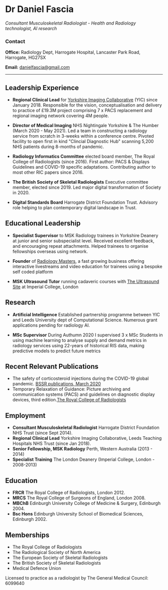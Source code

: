 # Dr Daniel Fascia
_Consultant Musculoskeletal Radiologist - Health and Radiology technologist, AI research_

### Contact

**Office:** Radiology Dept, Harrogate Hospital, Lancaster Park Road, Harrogate, HG27SX

**Email:** danielfascia@gmail.com

---

## Leadership Experience

* **Regional Clinical Lead** for [Yorkshire Imaging Collaborative](https://yorkshireimaging.nhs.uk) (YIC) since January 2018. Responsible for the vision, conceptualisation and delivery to practice of £19.3M project comprising 7 x PACS replacement and regional imaging network covering 4M people.

* **Director of Medical Imaging** NHS Nightingale Yorkshire & The Humber (March 2020 - May 2021). Led a team in constructing a radiology service from scratch in 3-weeks within a conference centre. Pivoted facility to open first in kind "Clincial Diagnostic Hub" scanning 5,200 NHS patients during 8-months of pandemic.

* **Radiology Informatics Committee** elected board member, The Royal College of Radiologists (since 2016). First author: PACS & Displays Guidelines and COVID-19 specific adaptations. Contributing author to most other RIC papers since 2016.

* **The British Society of Skeletal Radiologists** Executive committee member, elected since 2019. Led major digital transformation of Society in 2020.

* **Digital Standards Board** Harrogate District Foundation Trust. Advisory role helping to plan contemporary digital landscape in Trust.


## Educational Leadership

* **Specialist Supervisor** to MSK Radiology trainees in Yorkshire Deanery at junior and senior subspecialist level. Received excellent feedback, and encouraging repeat attachments. Helped trainees to organise fellowships overseas using network.

* **Founder** of [Radiology Masters](https://radiologymasters.com), a fast growing business offering interactive livestreams and video education for trainees using a bespoke self coded platform

* **MSK Ultrasound Tutor** running cadaveric courses with [The Ultrasound Site](https://theultrasoundsite.co.uk) at Imperial College, London


## Research

* **Artificial Intelligence** Established partnership programme between YIC and Leeds University dept of Computational Science. Numerous grant applications pending for radiology AI.

* **MSc Supervisor** During Authumn 2020 I supervised 3 x MSc Students in using machine learning to analyse supply and demand metrics in radiology services using 22-years of historical RIS data, making predictive models to predict future metrics


## Recent Relevant Publications

* The safety of corticosteroid injections during the COVID-19 global pandemic. [BSSR publications, March 2020](https://bssr.org.uk/position-and-policy/safety-msk-corticosteroid-injections-covid19)
* Temporary Relaxation of Guidance: Picture archiving and communication systems (PACS) and guidelines on diagnostic display devices, third edition.[The Royal College of Radiologists](https://www.rcr.ac.uk/college/coronavirus-covid-19-what-rcr-doing/clinical-information/information-technology-requirements)

## Employment

* **Consultant Musculoskeletal Radiologist** Harrogate District Foundation NHS Trust (since Sept 2014).
* **Regional Clinical Lead** Yorkshire Imaging Collaborative, Leeds Teaching Hospitals NHS Trust (since Jan 2018).
* **Senior Fellowship, MSK Radiology** Perth, Western Australia (2013 - 2014)
* **Specialist Training** The London Deanery (Imperial College, London - 2008-2013)

## Education

* **FRCR** The Royal College of Radiologists, London 2012.
* **MRCS** The Royal College of Surgeons of England, London 2008.
* **MBChB** Edinburgh University College of Medicine & Surgery, Edinburgh 2004.
* **Bsc Hons** Edinburgh University School of Biomedical Sciences, Edinburgh 2002.

## Memberships

* The Royal College of Radiologists
* The Radiological Society of North America
* The European Society of Skeletal Radiologists
* The British Society of Skeletal Radiologists
* Medical Defence Union

Licensed to practice as a radiologist by The General Medical Council: 6099640
